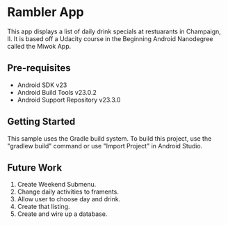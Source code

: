 Rambler App
===================================

This app displays a list of daily drink specials at restuarants in Champaign, Il.
It is based off a Udacity course in the Beginning Android Nanodegree called the Miwok App.

Pre-requisites
--------------

- Android SDK v23
- Android Build Tools v23.0.2
- Android Support Repository v23.3.0

Getting Started
---------------

This sample uses the Gradle build system. To build this project, use the
"gradlew build" command or use "Import Project" in Android Studio.

Future Work
-----------
1. Create Weekend Submenu.
2. Change daily activities to framents.
3. Allow user to choose day and drink.
4. Create that listing.
5. Create and wire up a database.

